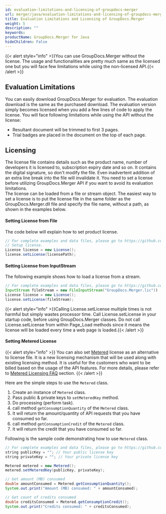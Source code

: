 ```yaml
---
id: evaluation-limitations-and-licensing-of-groupdocs-merger
url: merger/java/evaluation-limitations-and-licensing-of-groupdocs-merger
title: Evaluation Limitations and Licensing of GroupDocs.Merger
weight: 5
description: ""
keywords: 
productName: GroupDocs.Merger for Java
hideChildren: False
---
```

{{< alert style="info" >}}You can use GroupDocs.Merger without the license. The usage and functionalities are pretty much same as the licensed one but you will face few limitations while using the non-licensed API.{{< /alert >}}

## Evaluation Limitations

You can easily download GroupDocs.Merger for evaluation. The evaluation download is the same as the purchased download. The evaluation version simply becomes licensed when you add a few lines of code to apply the license. You will face following limitations while using the API without the license:  

*   Resultant document will be trimmed to first 3 pages.
*   Trial badges are placed in the document on the top of each page.

## Licensing

The license file contains details such as the product name, number of developers it is licensed to, subscription expiry date and so on. It contains the digital signature, so don't modify the file. Even inadvertent addition of an extra line break into the file will invalidate it. You need to set a license before utilizing GroupDocs.Merger API if you want to avoid its evaluation limitations.   
The license can be loaded from a file or stream object. The easiest way to set a license is to put the license file in the same folder as the GroupDocs.Merger.dll file and specify the file name, without a path, as shown in the examples below.

#### Setting License from File

The code below will explain how to set product license.

```java
// For complete examples and data files, please go to https://github.com/groupdocs-merger/GroupDocs.Merger-for-Java
// Setup license.
License license = new License();
license.setLicense(licensePath);
```

#### Setting License from InputStream
The following example shows how to load a license from a stream.

```java
// For complete examples and data files, please go to https://github.com/groupdocs-merger/GroupDocs.Merger-for-Java
InputStream fileStream = new FileInputStream("GroupDocs.Merger.lic"))
License license = new License();
license.setLicense(fileStream);
```

{{< alert style="info" >}}Calling License.setLicense multiple times is not harmful but simply wastes processor time. Call License.setLicense in your startup code, before using GroupDocs.Merger classes. Do not call License.setLicense from within Page_Load methods since it means the license will be loaded every time a web page is loaded.{{< /alert >}}

#### Setting Metered License
{{< alert style="info" >}}
You can also set [Metered](https://apireference.groupdocs.com/java/merger/com.groupdocs.merger.licensing.metered/Metered) license as an alternative to license file. It is a new licensing mechanism that will be used along with existing licensing method. It is useful for the customers who want to be billed based on the usage of the API features. For more details, please refer to [Metered Licensing FAQ](https://purchase.groupdocs.com/faqs/licensing/metered) section.
{{< /alert >}}

Here are the simple steps to use the `Metered` class.

1.  Create an instance of `Metered` class.
2.  Pass public & private keys to `setMeteredKey` method.
3.  Do processing (perform task).
4.  call method `getConsumptionQuantity` of the `Metered` class.
5.  It will return the amount/quantity of API requests that you have consumed so far.
6.  call method `getConsumptionCredit` of the `Metered` class.
7.  It will return the credit that you have consumed so far.

Following is the sample code demonstrating how to use `Metered` class.

```java
// For complete examples and data files, please go to https://github.com/groupdocs-merger/GroupDocs.Merger-for-Java
string publicKey = ""; // Your public license key
string privateKey = ""; // Your private license key

Metered metered = new Metered();
metered.setMeteredKey(publicKey, privateKey);

// Get amount (MB) consumed
double amountConsumed = Metered.getConsumptionQuantity();
System.out.print("Amount (MB) consumed: " + amountConsumed);

// Get count of credits consumed
double creditsConsumed = Metered.getConsumptionCredit();
System.out.print("Credits consumed: " + creditsConsumed);
```
